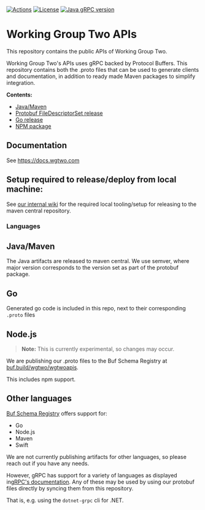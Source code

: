 [![Actions](https://github.com/working-group-two/wgtwoapis/workflows/Test%20all%20JDKs%20on%20all%20OSes/badge.svg)](https://github.com/working-group-two/wgtwoapis/actions)
[![License](https://img.shields.io/badge/License-Apache%202.0-blue.svg)](https://opensource.org/licenses/Apache-2.0)
[![Java gRPC version](https://img.shields.io/badge/gRPC%20Version-%201.38.0-blue.svg)](https://grpc.io/)

# Working Group Two APIs

This repository contains the public APIs of Working Group Two.

Working Group Two's APIs uses gRPC backed by Protocol Buffers. This repository contains both the
.proto files that can be used to generate clients and documentation, in addition to ready made
Maven packages to simplify integration.

**Contents:**

- [Java/Maven](#javamaven-artifacts)
- [Protobuf FileDescriptorSet release](#protobuf-filedescriptorset-release)
- [Go release](#go-release)
- [NPM package](#npm-package)

## Documentation

See https://docs.wgtwo.com

## Setup required to release/deploy from local machine:

See [our internal wiki](https://github.com/omnicate/loltel/wiki/Public-APIs#releasing-to-the-maven-central-repository)
for the required local tooling/setup for releasing to the maven central repository.

### Languages

## Java/Maven

The Java artifacts are released to maven central. We use semver, where major
version corresponds to the version set as part of the protobuf package.

## Go

Generated go code is included in this repo, next to their corresponding `.proto` files

## Node.js

> **Note:** This is currently experimental, so changes may occur.

We are publishing our .proto files to the Buf Schema Registry at [buf.build/wgtwo/wgtwoapis](https://buf.build/wgtwo/wgtwoapis).

This includes npm support.

## Other languages

[Buf Schema Registry](https://buf.build/wgtwo/wgtwoapis) offers support for:
- Go
- Node.js
- Maven
- Swift

We are not currently publishing artifacts for other languages, so please reach out if you have any needs.

However, gRPC has support for a variety of languages as displayed in[gRPC's documentation](https://grpc.io/docs/languages/).
Any of these may be used by using our protobuf files directly by syncing them from this repository.

That is, e.g. using the `dotnet-grpc` cli for .NET.
